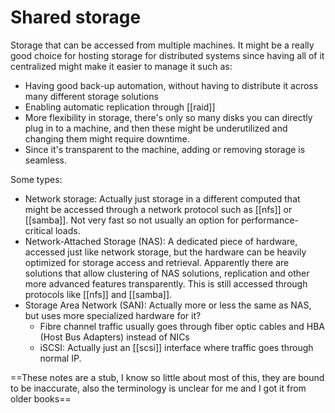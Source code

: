 # Shared storage
Storage that can be accessed from multiple machines. It might be a really good choice for hosting storage for distributed systems since having all of it centralized might make it easier to manage it such as:
* Having good back-up automation, without having to distribute it across many different storage solutions
* Enabling automatic replication through [[raid]]
* More flexibility in storage, there's only so many disks you can directly plug in to a machine, and then these might be underutilized and changing them might require downtime.
* Since it's transparent to the machine, adding or removing storage is seamless.

Some types:
* Network storage: Actually just storage in a different computed that might be accessed through a network protocol such as [[nfs]] or [[samba]]. Not very fast so not usually an option for performance-critical loads.
* Network-Attached Storage (NAS): A dedicated piece of hardware, accessed just like network storage, but the hardware can be heavily optimized for storage access and retrieval. Apparently there are solutions that allow clustering of NAS solutions, replication and other more advanced features transparently. This is still accessed through protocols like [[nfs]] and [[samba]].
* Storage Area Network (SAN): Actually more or less the same as NAS, but uses more specialized hardware for it?
  * Fibre channel traffic usually goes through fiber optic cables and HBA (Host Bus Adapters) instead of NICs
  * iSCSI: Actually just an [[scsi]] interface where traffic goes through normal IP.

==These notes are a stub, I know so little about most of this, they are bound to be inaccurate, also the terminology is unclear for me and I got it from older books==
